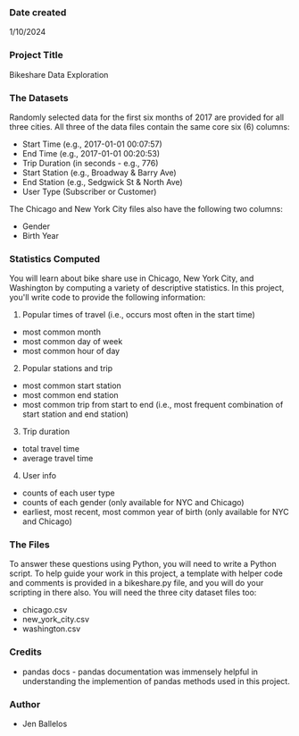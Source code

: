 ### Date created
1/10/2024

### Project Title
Bikeshare Data Exploration

### The Datasets
Randomly selected data for the first six months of 2017 are provided for all three cities. All three of the data files contain the same core six (6) columns:

+ Start Time (e.g., 2017-01-01 00:07:57)
+ End Time (e.g., 2017-01-01 00:20:53)
+ Trip Duration (in seconds - e.g., 776)
+ Start Station (e.g., Broadway & Barry Ave)
+ End Station (e.g., Sedgwick St & North Ave)
+ User Type (Subscriber or Customer)

The Chicago and New York City files also have the following two columns:

+ Gender
+ Birth Year

### Statistics Computed
You will learn about bike share use in Chicago, New York City, and Washington by computing a variety of descriptive statistics. In this project, you'll write code to provide the following information:

1. Popular times of travel (i.e., occurs most often in the start time)
+ most common month
+ most common day of week
+ most common hour of day

2. Popular stations and trip
+ most common start station
+ most common end station
+ most common trip from start to end (i.e., most frequent combination of start station and end station)

3. Trip duration
+ total travel time
+ average travel time

4. User info
+ counts of each user type
+ counts of each gender (only available for NYC and Chicago)
+ earliest, most recent, most common year of birth (only available for NYC and Chicago)

### The Files
To answer these questions using Python, you will need to write a Python script. To help guide your work in this project, a template with helper code and comments is provided in a bikeshare.py file, and you will do your scripting in there also. You will need the three city dataset files too:
+ chicago.csv
+ new_york_city.csv
+ washington.csv

### Credits
+ pandas docs - pandas documentation was immensely helpful in understanding the implemention of pandas methods used in this project.

### Author
+ Jen Ballelos
